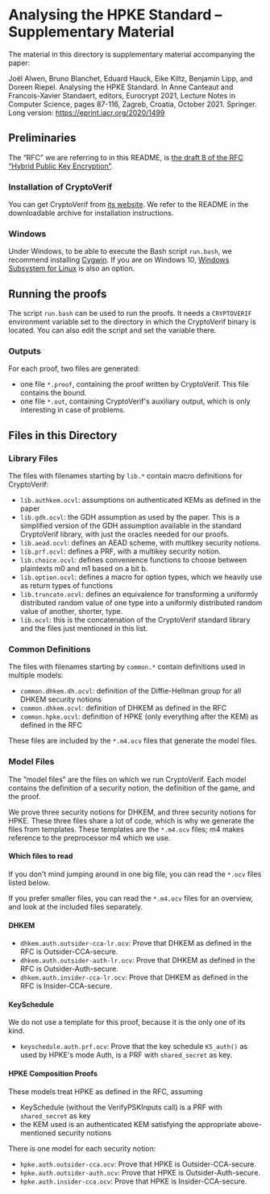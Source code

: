 # Analysing the HPKE Standard – Supplementary Material

The material in this directory is supplementary material accompanying the paper:

Joël Alwen, Bruno Blanchet, Eduard Hauck, Eike Kiltz, Benjamin Lipp,
and Doreen Riepel. Analysing the HPKE Standard. In Anne Canteaut and
Francois-Xavier Standaert, editors, Eurocrypt 2021, Lecture Notes in
Computer Science, pages 87-116, Zagreb, Croatia, October 2021. Springer.
Long version: https://eprint.iacr.org/2020/1499 

## Preliminaries

The “RFC” we are referring to in this README, is
[the draft 8 of the RFC “Hybrid Public Key Encryption”](https://www.ietf.org/id/draft-irtf-cfrg-hpke-08.html).

### Installation of CryptoVerif

You can get CryptoVerif from [its website](https://cryptoverif.inria.fr).
We refer to the README in the downloadable archive for installation
instructions.

### Windows

Under Windows, to be able to execute the Bash script `run.bash`, we
recommend installing [Cygwin](https://cygwin.com/). If you are on
Windows 10, [Windows Subsystem for Linux](https://docs.microsoft.com/en-us/windows/wsl/install-win10)
is also an option.

## Running the proofs

The script `run.bash` can be used to run the proofs. It needs a
`CRYPTOVERIF` environment variable set to the directory in which
the CryptoVerif binary is located. You can also edit the script and
set the variable there.

### Outputs

For each proof, two files are generated:
- one file `*.proof`, containing the proof written by CryptoVerif.
  This file contains the bound.
- one file `*.out`, containing CryptoVerif's auxiliary output, which
  is only interesting in case of problems.

## Files in this Directory

### Library Files

The files with filenames starting by `lib.*` contain macro definitions
for CryptoVerif:

- `lib.authkem.ocvl`: assumptions on authenticated KEMs as defined
  in the paper
- `lib.gdh.ocvl`: the GDH assumption as used by the paper. This is a
  simplified version of the GDH assumption available in the standard
  CryptoVerif library, with just the oracles needed for our proofs.
- `lib.aead.ocvl`: defines an AEAD scheme, with multikey security notions.
- `lib.prf.ocvl`: defines a PRF, with a multikey security notion.
- `lib.choice.ocvl`: defines convenience functions to choose between
  plaintexts m0 and m1 based on a bit b.
- `lib.option.ocvl`: defines a macro for option types, which we heavily
  use as return types of functions
- `lib.truncate.ocvl`: defines an equivalence for transforming a
  uniformly distributed random value of one type into a uniformly
  distributed random value of another, shorter, type.
- `lib.ocvl`: this is the concatenation of the CryptoVerif standard
  library and the files just mentioned in this list.

### Common Definitions

The files with filenames starting by `common.*` contain definitions
used in multiple models:

- `common.dhkem.dh.ocvl`: definition of the Diffie-Hellman group for
  all DHKEM security notions
- `common.dhkem.ocvl`: definition of DHKEM as defined in the RFC
- `common.hpke.ocvl`: definition of HPKE (only everything after the KEM)
  as defined in the RFC

These files are included by the `*.m4.ocv` files that generate the model files.

### Model Files

The ”model files” are the files on which we run CryptoVerif. Each model
contains the definition of a security notion, the definition of the
game, and the proof.

We prove three security notions for DHKEM, and three security notions
for HPKE. These three files share a lot of code, which is why we generate
the files from templates. These templates are the `*.m4.ocv` files; m4
makes reference to the preprocessor m4 which we use.

#### Which files to read

If you don't mind jumping around in one big file, you can read the
`*.ocv` files listed below.

If you prefer smaller files, you can read the `*.m4.ocv` files for
an overview, and look at the included files separately.

#### DHKEM

- `dhkem.auth.outsider-cca-lr.ocv`: Prove that DHKEM as defined in the
  RFC is Outsider-CCA-secure.
- `dhkem.auth.outsider-auth-lr.ocv`: Prove that DHKEM as defined in the
  RFC is Outsider-Auth-secure.
- `dhkem.auth.insider-cca-lr.ocv`: Prove that DHKEM as defined in the
  RFC is Insider-CCA-secure.

#### KeySchedule

We do not use a template for this proof, because it is the only one of
its kind.

- `keyschedule.auth.prf.ocv`: Prove that the key schedule `KS_auth()` as
  used by HPKE's mode Auth, is a PRF with `shared_secret` as key.

#### HPKE Composition Proofs

These models treat HPKE as defined in the RFC, assuming
- KeySchedule (without the VerifyPSKInputs call) is a PRF with
  `shared_secret` as key
- the KEM used is an authenticated KEM satisfying the appropriate
  above-mentioned security notions

There is one model for each security notion:

- `hpke.auth.outsider-cca.ocv`: Prove that HPKE is Outsider-CCA-secure.
- `hpke.auth.outsider-auth.ocv`: Prove that HPKE is Outsider-Auth-secure.
- `hpke.auth.insider-cca.ocv`: Prove that HPKE is Insider-CCA-secure.
